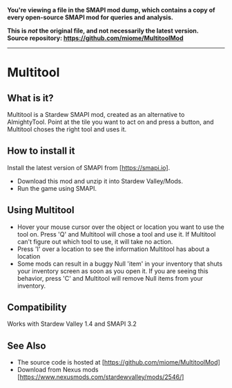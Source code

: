 **You're viewing a file in the SMAPI mod dump, which contains a copy of every open-source SMAPI mod
for queries and analysis.**

**This is _not_ the original file, and not necessarily the latest version.**  
**Source repository: https://github.com/miome/MultitoolMod**

----

# Multitool
## What is it?
Multitool is a Stardew SMAPI mod, created as an alternative to AlmightyTool. Point at the tile you want to act on and press a button, and Multitool choses the right tool and uses it.

## How to install it
Install the latest version of SMAPI from [https://smapi.io].
   * Download this mod and unzip it into Stardew Valley/Mods.
   * Run the game using SMAPI.

## Using Multitool
   * Hover your mouse cursor over the object or location you want to use the tool on. Press 'Q' and Multitool will chose a tool and use it.  If Multitool can't figure out which tool to use, it will take no action.
   * Press 'I' over a location to see the information Multitool has about a location
   * Some mods can result in a buggy Null 'item' in your inventory that shuts your inventory screen as soon as you open it. If you are seeing this behavior, press 'C' and Multitool will remove Null items from your inventory.

## Compatibility
Works with Stardew Valley 1.4 and SMAPI 3.2

## See Also
   * The source code is hosted at [https://github.com/miome/MultitoolMod]
   * Download from Nexus mods [https://www.nexusmods.com/stardewvalley/mods/2546/]
